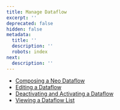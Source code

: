 ```yaml
---
title: Manage Dataflow
excerpt: ''
deprecated: false
hidden: false
metadata:
  title: ''
  description: ''
  robots: index
next:
  description: ''
---
```

* [Composing a Neo Dataflow](https://docs.capillarytech.com/docs/composing-a-neo_dataflow)
* [Editing a Dataflow](https://docs.capillarytech.com/docs/editing-a-dataflow)
* [Deactivating and Activating a Dataflow](https://docs.capillarytech.com/docs/deactivating-a-dataflow)
* [Viewing a Dataflow List](https://docs.capillarytech.com/docs/viewing-dataflow-list)
